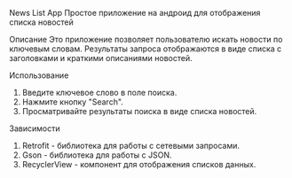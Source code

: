News List App
Простое приложение на андроид для отображения списка новостей

Описание
Это приложение позволяет пользователю искать новости по ключевым словам. Результаты запроса отображаются в виде списка с заголовками и краткими описаниями новостей.

Использование
1. Введите ключевое слово в поле поиска.
2. Нажмите кнопку "Search".
3. Просматривайте результаты поиска в виде списка новостей.

Зависимости
1. Retrofit - библиотека для работы с сетевыми запросами.
2. Gson - библиотека для работы с JSON.
3. RecyclerView - компонент для отображения списков данных.
